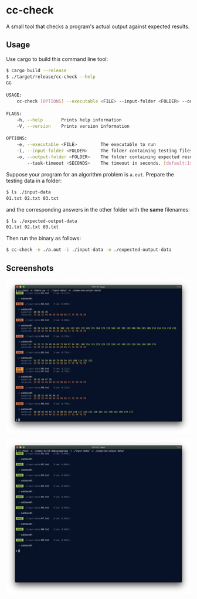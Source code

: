 # cc-check

A small tool that checks a program's actual output against expected results.

## Usage

Use cargo to build this command line tool:

```sh
$ cargo build --release
$ ./target/release/cc-check --help
GG

USAGE:
    cc-check [OPTIONS] --executable <FILE> --input-folder <FOLDER> --output-folder <FOLDER>

FLAGS:
    -h, --help       Prints help information
    -V, --version    Prints version information

OPTIONS:
    -e, --executable <FILE>         The executable to run
    -i, --input-folder <FOLDER>     The folder containing testing files
    -o, --output-folder <FOLDER>    The folder containing expected result files
        --task-timeout <SECONDS>    The timeout in seconds. [default:1s]
```

Suppose your program for an algorithm problem is `a.out`. Prepare the testing data in a folder:

```sh
$ ls ./input-data
01.txt 02.txt 03.txt
```

and the corresponding answers in the other folder with the **same** filenames:

```sh
$ ls ./expected-output-data
01.txt 02.txt 03.txt
```

Then run the binary as follows:

```sh
$ cc-check -e ./a.out -i ./input-data -o ./expected-output-data
```

## Screenshots

![example-1](/docs/example-1.png)

![example-2](/docs/example-2.png)
